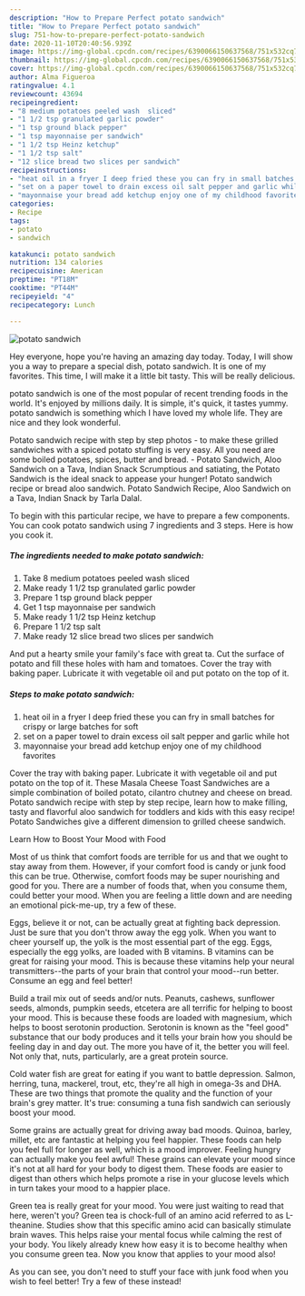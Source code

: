 ```yaml
---
description: "How to Prepare Perfect potato sandwich"
title: "How to Prepare Perfect potato sandwich"
slug: 751-how-to-prepare-perfect-potato-sandwich
date: 2020-11-10T20:40:56.939Z
image: https://img-global.cpcdn.com/recipes/6390066150637568/751x532cq70/potato-sandwich-recipe-main-photo.jpg
thumbnail: https://img-global.cpcdn.com/recipes/6390066150637568/751x532cq70/potato-sandwich-recipe-main-photo.jpg
cover: https://img-global.cpcdn.com/recipes/6390066150637568/751x532cq70/potato-sandwich-recipe-main-photo.jpg
author: Alma Figueroa
ratingvalue: 4.1
reviewcount: 43694
recipeingredient:
- "8 medium potatoes peeled wash  sliced"
- "1 1/2 tsp granulated garlic powder"
- "1 tsp ground black pepper"
- "1 tsp mayonnaise per sandwich"
- "1 1/2 tsp Heinz ketchup"
- "1 1/2 tsp salt"
- "12 slice bread two slices per sandwich"
recipeinstructions:
- "heat oil in a fryer I deep fried these you can fry in small batches for crispy or large batches for soft"
- "set on a paper towel to drain excess oil salt pepper and garlic while hot"
- "mayonnaise your bread add ketchup enjoy one of my childhood favorites"
categories:
- Recipe
tags:
- potato
- sandwich

katakunci: potato sandwich 
nutrition: 134 calories
recipecuisine: American
preptime: "PT18M"
cooktime: "PT44M"
recipeyield: "4"
recipecategory: Lunch

---
```



![potato sandwich](https://img-global.cpcdn.com/recipes/6390066150637568/751x532cq70/potato-sandwich-recipe-main-photo.jpg)

Hey everyone, hope you're having an amazing day today. Today, I will show you a way to prepare a special dish, potato sandwich. It is one of my favorites. This time, I will make it a little bit tasty. This will be really delicious.

potato sandwich is one of the most popular of recent trending foods in the world. It's enjoyed by millions daily. It is simple, it's quick, it tastes yummy. potato sandwich is something which I have loved my whole life. They are nice and they look wonderful.

Potato sandwich recipe with step by step photos - to make these grilled sandwiches with a spiced potato stuffing is very easy. All you need are some boiled potatoes, spices, butter and bread. - Potato Sandwich, Aloo Sandwich on a Tava, Indian Snack Scrumptious and satiating, the Potato Sandwich is the ideal snack to appease your hunger! Potato sandwich recipe or bread aloo sandwich. Potato Sandwich Recipe, Aloo Sandwich on a Tava, Indian Snack by Tarla Dalal.


To begin with this particular recipe, we have to prepare a few components. You can cook potato sandwich using 7 ingredients and 3 steps. Here is how you cook it.

<!--inarticleads1-->

##### The ingredients needed to make potato sandwich:

1. Take 8 medium potatoes peeled wash  sliced
1. Make ready 1 1/2 tsp granulated garlic powder
1. Prepare 1 tsp ground black pepper
1. Get 1 tsp mayonnaise per sandwich
1. Make ready 1 1/2 tsp Heinz ketchup
1. Prepare 1 1/2 tsp salt
1. Make ready 12 slice bread two slices per sandwich


And put a hearty smile your family&#39;s face with great ta. Cut the surface of potato and fill these holes with ham and tomatoes. Cover the tray with baking paper. Lubricate it with vegetable oil and put potato on the top of it. 

<!--inarticleads2-->

##### Steps to make potato sandwich:

1. heat oil in a fryer I deep fried these you can fry in small batches for crispy or large batches for soft
1. set on a paper towel to drain excess oil salt pepper and garlic while hot
1. mayonnaise your bread add ketchup enjoy one of my childhood favorites


Cover the tray with baking paper. Lubricate it with vegetable oil and put potato on the top of it. These Masala Cheese Toast Sandwiches are a simple combination of boiled potato, cilantro chutney and cheese on bread. Potato sandwich recipe with step by step recipe, learn how to make filling, tasty and flavorful aloo sandwich for toddlers and kids with this easy recipe! Potato Sandwiches give a different dimension to grilled cheese sandwich. 

Learn How to Boost Your Mood with Food


Most of us think that comfort foods are terrible for us and that we ought to stay away from them. However, if your comfort food is candy or junk food this can be true. Otherwise, comfort foods may be super nourishing and good for you. There are a number of foods that, when you consume them, could better your mood. When you are feeling a little down and are needing an emotional pick-me-up, try a few of these.

Eggs, believe it or not, can be actually great at fighting back depression. Just be sure that you don't throw away the egg yolk. When you want to cheer yourself up, the yolk is the most essential part of the egg. Eggs, especially the egg yolks, are loaded with B vitamins. B vitamins can be great for raising your mood. This is because these vitamins help your neural transmitters--the parts of your brain that control your mood--run better. Consume an egg and feel better!

Build a trail mix out of seeds and/or nuts. Peanuts, cashews, sunflower seeds, almonds, pumpkin seeds, etcetera are all terrific for helping to boost your mood. This is because these foods are loaded with magnesium, which helps to boost serotonin production. Serotonin is known as the "feel good" substance that our body produces and it tells your brain how you should be feeling day in and day out. The more you have of it, the better you will feel. Not only that, nuts, particularly, are a great protein source.

Cold water fish are great for eating if you want to battle depression. Salmon, herring, tuna, mackerel, trout, etc, they're all high in omega-3s and DHA. These are two things that promote the quality and the function of your brain's grey matter. It's true: consuming a tuna fish sandwich can seriously boost your mood. 

Some grains are actually great for driving away bad moods. Quinoa, barley, millet, etc are fantastic at helping you feel happier. These foods can help you feel full for longer as well, which is a mood improver. Feeling hungry can actually make you feel awful! These grains can elevate your mood since it's not at all hard for your body to digest them. These foods are easier to digest than others which helps promote a rise in your glucose levels which in turn takes your mood to a happier place.

Green tea is really great for your mood. You were just waiting to read that here, weren't you? Green tea is chock-full of an amino acid referred to as L-theanine. Studies show that this specific amino acid can basically stimulate brain waves. This helps raise your mental focus while calming the rest of your body. You likely already knew how easy it is to become healthy when you consume green tea. Now you know that applies to your mood also!

As you can see, you don't need to stuff your face with junk food when you wish to feel better! Try a few of these instead!

